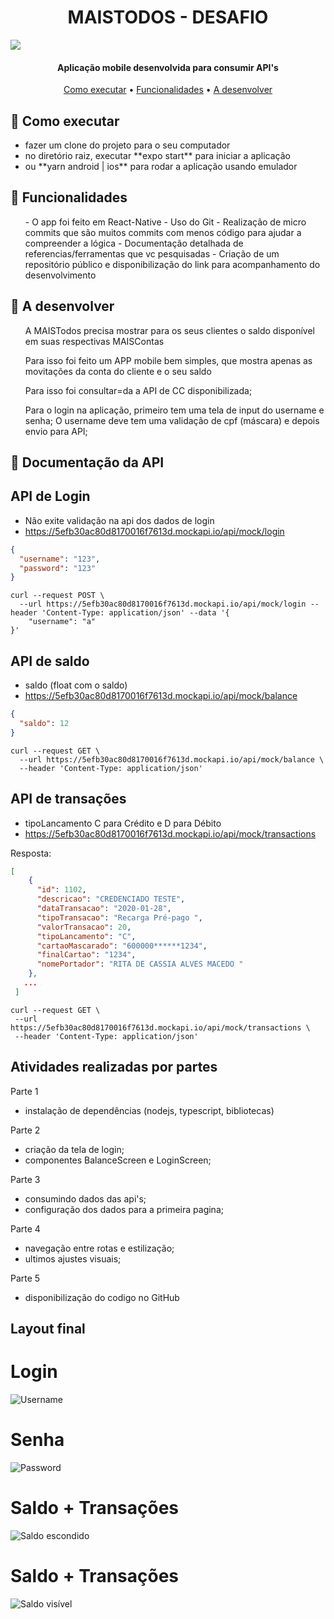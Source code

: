 <h1 align="center">
  MAISTODOS - DESAFIO 
</h1>

![](https://avatars0.githubusercontent.com/u/56608703?s=400&u=ae31a7a07d28895589b42ed0fcfc102c3d5bccff&v=4)

<h4 align="center">Aplicação mobile desenvolvida para consumir API's</h4>

<p align="center">
  <a href="#como-executar">Como executar</a> •
  <a href="#funcionalidades">Funcionalidades</a> •
  <a href="#a-desenvolver">A desenvolver</a>
</p>

## 🚀 Como executar
<ul>
  <li> fazer um clone do projeto para o seu computador </li>
  <li> no diretório raiz, executar **expo start** para iniciar a aplicação </li>
  <li> ou **yarn android | ios** para rodar a aplicação usando emulador </li>
</ul>

## 💬 Funcionalidades
<ul>
  - O app foi feito em React-Native
- Uso do Git
- Realização de micro commits que são muitos commits com menos código para ajudar a compreender a lógica
- Documentação detalhada de referencias/ferramentas que vc pesquisadas
- Criação de um repositório público e disponibilização do link para acompanhamento do desenvolvimento
</ul>

## 🔧 A desenvolver
<ul>
A MAISTodos precisa mostrar para os seus clientes o saldo disponível em suas respectivas MAISContas

Para isso foi feito um APP mobile bem simples, que mostra apenas as movitações da conta do cliente e o seu saldo

Para isso foi consultar=da a API de CC disponibilizada;

Para o login na aplicação, primeiro tem uma tela de input do username e senha;
O username deve tem uma validação de cpf (máscara) e depois envio para API;
</ul>

## 🔧 Documentação da API

API de Login
------------
- Não exite validação na api dos dados de login
- https://5efb30ac80d8170016f7613d.mockapi.io/api/mock/login
```json
{
  "username": "123",
  "password": "123"
}
```

```curl
curl --request POST \
  --url https://5efb30ac80d8170016f7613d.mockapi.io/api/mock/login --header 'Content-Type: application/json' --data '{
	"username": "a"
}'
```

API de saldo
------------
- saldo (float com o saldo)
- https://5efb30ac80d8170016f7613d.mockapi.io/api/mock/balance

```json
{
  "saldo": 12
}
```

```curl
curl --request GET \
  --url https://5efb30ac80d8170016f7613d.mockapi.io/api/mock/balance \
  --header 'Content-Type: application/json'
```

API de transações
-----------------

- tipoLancamento C para Crédito e D para Débito
- https://5efb30ac80d8170016f7613d.mockapi.io/api/mock/transactions


Resposta:
```json
[
    {
      "id": 1102,
      "descricao": "CREDENCIADO TESTE",
      "dataTransacao": "2020-01-28",
      "tipoTransacao": "Recarga Pré-pago ",
      "valorTransacao": 20,
      "tipoLancamento": "C",
      "cartaoMascarado": "600000******1234",
      "finalCartao": "1234",
      "nomePortador": "RITA DE CASSIA ALVES MACEDO "
    },
   ...
 ]
 ```
 
 ```curl
 curl --request GET \
  --url https://5efb30ac80d8170016f7613d.mockapi.io/api/mock/transactions \
  --header 'Content-Type: application/json'
 ```
 ## Atividades realizadas por partes
Parte 1
- instalação de dependências (nodejs, typescript, bibliotecas)

Parte 2
- criação da tela de login;
- componentes BalanceScreen e LoginScreen;

Parte 3 
- consumindo dados das api's;
- configuração dos dados para a primeira pagina;

Parte 4
- navegação entre rotas e estilização;
- ultimos ajustes visuais;

Parte 5
- disponibilização do codigo no GitHub

## Layout final

Login
=====
![Username](1.png)

Senha
=====
![Password](1.png)

Saldo + Transações
==================
![Saldo escondido](2.png)


Saldo + Transações
==================
![Saldo visível](2.png)
